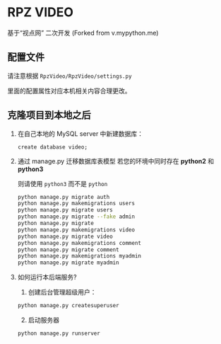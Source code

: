 # RPZ VIDEO
 基于“视点网” 二次开发 (Forked from v.mypython.me)

## 配置文件
  请注意根据 `RpzVideo/RpzVideo/settings.py`
  
  里面的配置属性对应本机相关内容合理更改。

## 克隆项目到本地之后
1. 在自己本地的 MySQL server 中新建数据库：
    ```mysql
    create database video;
    ```

2. 通过 manage.py 迁移数据库表模型
    若您的环境中同时存在 **python2** 和 **python3**
    
    则请使用 `python3` 而不是 `python`
    ```bash
    python manage.py migrate auth
    python manage.py makemigrations users
    python manage.py migrate users
    python manage.py migrate --fake admin
    python manage.py migrate
    python manage.py makemigrations video
    python manage.py migrate video
    python manage.py makemigrations comment
    python manage.py migrate comment
    python manage.py makemigrations myadmin
    python manage.py migrate myadmin
    ```

3. 如何运行本后端服务?
    1. 创建后台管理超级用户：
    ```bash
    python manage.py createsuperuser
    ```
    
    2. 启动服务器
    ```bash
    python manage.py runserver
    ```